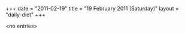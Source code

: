 +++
date = "2011-02-19"
title = "19 February 2011 (Saturday)"
layout = "daily-diet"
+++

<p>&lt;no entries&gt;</p>